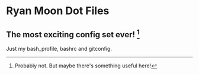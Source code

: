 # Ryan Moon Dot Files

## The most exciting config set ever! [^Disclaimer]
Just my bash_profile, bashrc and gitconfig.



[^Disclaimer]: Probably not. But maybe there's something useful here!